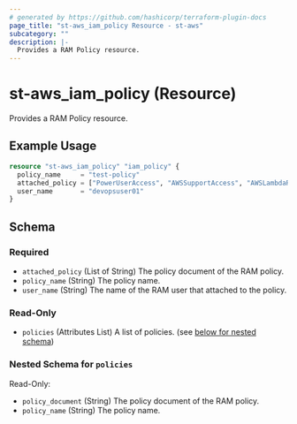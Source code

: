 ```yaml
---
# generated by https://github.com/hashicorp/terraform-plugin-docs
page_title: "st-aws_iam_policy Resource - st-aws"
subcategory: ""
description: |-
  Provides a RAM Policy resource.
---
```


# st-aws_iam_policy (Resource)

Provides a RAM Policy resource.

## Example Usage

```terraform
resource "st-aws_iam_policy" "iam_policy" {
  policy_name     = "test-policy"
  attached_policy = ["PowerUserAccess", "AWSSupportAccess", "AWSLambdaRole", "AmazonSNSRole"]
  user_name       = "devopsuser01"
}
```

<!-- schema generated by tfplugindocs -->
## Schema

### Required

- `attached_policy` (List of String) The policy document of the RAM policy.
- `policy_name` (String) The policy name.
- `user_name` (String) The name of the RAM user that attached to the policy.

### Read-Only

- `policies` (Attributes List) A list of policies. (see [below for nested schema](#nestedatt--policies))

<a id="nestedatt--policies"></a>
### Nested Schema for `policies`

Read-Only:

- `policy_document` (String) The policy document of the RAM policy.
- `policy_name` (String) The policy name.


